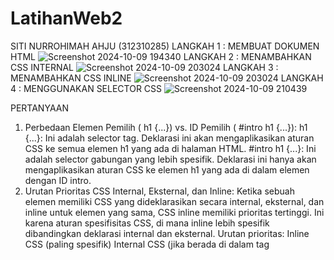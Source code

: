 # LatihanWeb2
SITI NURROHIMAH AHJU (312310285)
LANGKAH 1 : MEMBUAT DOKUMEN HTML
![Screenshot 2024-10-09 194340](https://github.com/user-attachments/assets/d986b12e-0e4e-4182-bd28-847439d6e64a)
LANGKAH 2 : MENAMBAHKAN CSS INTERNAL
![Screenshot 2024-10-09 203024](https://github.com/user-attachments/assets/395df352-89ca-4a12-8d97-7b29122493e9)
LANGKAH 3 : MENAMBAHKAN CSS INLINE
![Screenshot 2024-10-09 203024](https://github.com/user-attachments/assets/51f6a920-1089-4651-824f-dfec15229bc7)
LANGKAH 4 : MENGGUNAKAN SELECTOR CSS
![Screenshot 2024-10-09 210439](https://github.com/user-attachments/assets/b06b3428-d21b-44bd-a103-69543f4abb93)

PERTANYAAN
1. Perbedaan Elemen Pemilih ( h1 {...}) vs. ID Pemilih ( #intro h1 {...}): h1 {...}: Ini adalah selector tag. Deklarasi ini akan mengaplikasikan aturan CSS ke semua elemen h1 yang ada di halaman HTML. #intro h1 {...}: Ini adalah selector gabungan yang lebih spesifik. Deklarasi ini hanya akan mengaplikasikan aturan CSS ke elemen h1 yang ada di dalam elemen dengan ID intro.
2. Urutan Prioritas CSS Internal, Eksternal, dan Inline: Ketika sebuah elemen memiliki CSS yang dideklarasikan secara internal, eksternal, dan inline untuk elemen yang sama, CSS inline memiliki prioritas tertinggi. Ini karena aturan spesifisitas CSS, di mana inline lebih spesifik dibandingkan deklarasi internal dan eksternal.
Urutan prioritas: Inline CSS (paling spesifik) Internal CSS (jika berada di dalam tag <style> di halaman yang sama) Eksternal CSS (dideklarasikan di file CSS terpisah).
3. ID Pemilih Prioritas dan Kelas: Jika elemen HTML memiliki ID dan class sekaligus, dan masing-masing selector terdapat deklarasi CSS, maka prioritasnya bergantung pada spesifisitas. Selector ID lebih spesifik dibandingkan class, sehingga deklarasi CSS pada ID akan mengesampingkan deklarasi pada class.
4. 
